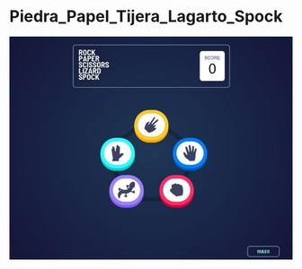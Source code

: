 # Piedra_Papel_Tijera_Lagarto_Spock


![Página principal](./doc/piedra-papel-tijera-lagarto-spoock/images/readme.jpg)
